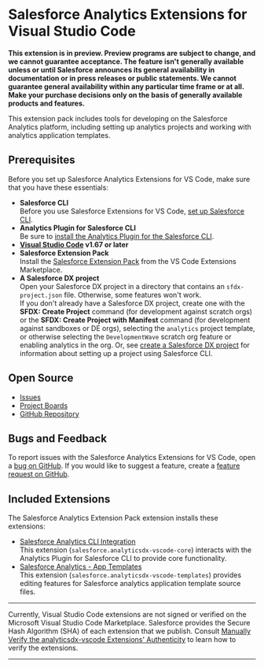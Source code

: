 # Salesforce Analytics Extensions for Visual Studio Code

**This extension is in preview. Preview programs are subject to change, and we cannot guarantee acceptance. The feature
isn't generally available unless or until Salesforce announces its general availability in documentation or in press
releases or public statements. We cannot guarantee general availability within any particular time frame or at all.
Make your purchase decisions only on the basis of generally available products and features.**

This extension pack includes tools for developing on the Salesforce Analytics platform, including setting up analytics
projects and working with analytics application templates.

<!-- TODO: screenshot -->

## Prerequisites

Before you set up Salesforce Analytics Extensions for VS Code, make sure that you have these essentials:

- **Salesforce CLI**  
  Before you use Salesforce Extensions for VS Code, [set up Salesforce CLI](https://developer.salesforce.com/docs/atlas.en-us.sfdx_setup.meta/sfdx_setup).
- **Analytics Plugin for Salesforce CLI**  
  Be sure to [install the Analytics Plugin for the Salesforce CLI](https://help.salesforce.com/articleView?id=bi_cli_analytics_plugin_install.htm&type=5).
- **[Visual Studio Code](https://code.visualstudio.com/download) v1.67 or later**
- **Salesforce Extension Pack**  
  Install the [Salesforce Extension Pack](https://marketplace.visualstudio.com/items?itemName=salesforce.salesforcedx-vscode) from the VS Code Extensions Marketplace.
- **A Salesforce DX project**  
  Open your Salesforce DX project in a directory that contains an `sfdx-project.json` file. Otherwise, some features won't work.  
  If you don't already have a Salesforce DX project, create one with the **SFDX: Create Project** command
  (for development against scratch orgs) or the **SFDX: Create Project with Manifest** command (for development against
  sandboxes or DE orgs), selecting the `analytics` project template, or otherwise selecting the `DevelopmentWave`
  scratch org feature or enabling analytics in the org.
  Or, see [create a Salesforce DX project](https://developer.salesforce.com/docs/atlas.en-us.sfdx_dev.meta/sfdx_dev/sfdx_dev_workspace_setup.htm)
  for information about setting up a project using Salesforce CLI.

<!--

## Documentation

**TBD**

-->

## Open Source

- [Issues](https://github.com/forcedotcom/analyticsdx-vscode/issues)
- [Project Boards](https://github.com/forcedotcom/analyticsdx-vscode/projects)
- [GitHub Repository](https://github.com/forcedotcom/analyticsdx-vscode)

## Bugs and Feedback

To report issues with the Salesforce Analytics Extensions for VS Code, open a [bug on GitHub](https://github.com/forcedotcom/analyticsdx-vscode/issues/new?template=Bug_report.md).
If you would like to suggest a feature, create a [feature request on GitHub](https://github.com/forcedotcom/analyticsdx-vscode/issues/new?template=Feature_request.md).

## Included Extensions

The Salesforce Analytics Extension Pack extension installs these extensions:

- [Salesforce Analytics CLI Integration](https://marketplace.visualstudio.com/items?itemName=salesforce.analyticsdx-vscode-core)  
  This extension (`salesforce.analyticsdx-vscode-core`) interacts with the Analytics Plugin for Salesforce CLI to provide core functionality.
- [Salesforce Analytics - App Templates](https://marketplace.visualstudio.com/items?itemName=salesforce.analyticsdx-vscode-templates)  
  This extension (`salesforce.analyticsdx-vscode-templates`) provides editing features for Salesforce analytics application template source files.

---

Currently, Visual Studio Code extensions are not signed or verified on the Microsoft Visual Studio Code Marketplace. Salesforce provides the Secure Hash Algorithm (SHA) of each extension that we publish. Consult [Manually Verify the analyticsdx-vscode Extensions' Authenticity](https://github.com/forcedotcom/analyticsdx-vscode/blob/develop/SHA256.md) to learn how to verify the extensions.

---
